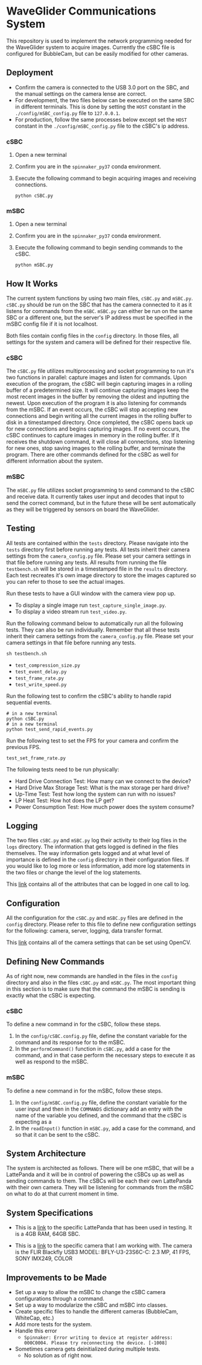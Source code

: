 # WaveGlider Communications System

This repository is used to implement the network programming needed for the 
WaveGlider system to acquire images. Currently the cSBC file is configured for 
BubbleCam, but can be easily modified for other cameras.



## Deployment

* Confirm the camera is connected to the USB 3.0 port on the SBC, and the manual
settings on the camera lense are correct.
* For development, the two files below can be executed on the same SBC in
different terminals. This is done by setting the `HOST` constant in the 
`./config/mSBC_config.py` file to `127.0.0.1`. 
* For production, follow the same
processes below except set the `HOST` constant in the 
`./config/mSBC_config.py` file to the cSBC's ip address.



### cSBC
1. Open a new terminal

2. Confirm you are in the `spinnaker_py37` conda environment.

3. Execute the following command to begin acquiring images and receiving 
connections.
    ```
    python cSBC.py
    ```



### mSBC
1. Open a new terminal

2. Confirm you are in the `spinnaker_py37` conda environment.

3. Execute the following command to begin sending commands to the cSBC.
    ```
    python mSBC.py
    ```



## How It Works
The current system functions by using two main files, `cSBC.py` and `mSBC.py`.
`cSBC.py` should be run on the SBC that has the camera connected to it as it
listens for commands from the `mSBC`. `mSBC.py` can either be run on the same
SBC or a different one, but the server's IP address must be specified in the 
mSBC config file if it is not localhost.

Both files contain config files in the `config` directory. In those files, all
settings for the system and camera will be defined for their respective file.

### cSBC
The `cSBC.py` file utilizes multiprocessing and socket programming
to run it's two functions in parallel: capture images and listen for commands. 
Upon execution of the program, the cSBC will begin capturing images in a rolling
buffer of a predetermined size. It will continue capturing images keep the most 
recent images in the buffer by removing the oldest and inputting the newest. 
Upon execution of the program it is also listening for commands from the mSBC. 
If an event occurs, the cSBC will stop accepting new connections and begin 
writing all the current images in the rolling buffer to disk in a timestamped 
directory. Once completed, the cSBC opens back up for new connections and 
begins capturing images. If no event occurs, the cSBC continues to capture 
images in memory in the rolling buffer. If it receives the shutdown command, it
will close all connections, stop listening for new ones, stop saving images to 
the rolling buffer, and terminate the program. There are other commands defined
for the cSBC as well for different information about the system.

### mSBC
The `mSBC.py` file utilizes socket programming to send command to the cSBC and
receive data. It currently takes user input and decodes that input to send the
correct command, but in the future these will be sent automatically as they
will be triggered by sensors on board the WaveGlider.



## Testing
All tests are contained within the `tests` directory. Please navigate into the
`tests` directory first before running any tests. All tests inherit their camera
settings from the `camera_config.py` file. Please set your camera settings in
that file before running any tests. All results from running the file 
`testbench.sh` will be stored in a timestamped file in the `results` directory.
Each test recreates it's own image directory to store the images captured so you
can refer to those to see the actual images.

Run these tests to have a GUI window with the camera view pop up.
- To display a single image run `test_capture_single_image.py`.
- To display a video stream run `test_video.py`.

Run the following command below to automatically run all the following tests. They can
also be run individually. Remember that all these tests inherit their camera
settings from the `camera_config.py` file. Please set your camera settings in
that file before running any tests.
```
sh testbench.sh
```
* `test_compression_size.py`
* `test_event_delay.py`
* `test_frame_rate.py`
* `test_write_speed.py`

Run the following test to confirm the cSBC's ability to handle rapid sequential
events.
```
# in a new terminal 
python cSBC.py
# in a new terminal 
python test_send_rapid_events.py
```
Run the following test to set the FPS for your camera and confirm the previous 
FPS.
```
test_set_frame_rate.py
```

The following tests need to be run physically:
* Hard Drive Connection Test: How many can we connect to the device?
* Hard Drive Max Storage Test: What is the max storage per hard drive?
* Up-Time Test: Test how long the system can run with no issues?
* LP Heat Test: How hot does the LP get?
* Power Consumption Test: How much power does the system consume?



## Logging
The two files `cSBC.py` and `mSBC.py` log their activity to their log files
in the `logs` directory. The information that gets logged is defined in the
files themselves. The way information gets logged and at what level of 
importance is defined in the `config` directory in their configuration files. If
you would like to log more or less information, add more log statements in
the two files or change the level of the log statements.

This [link](https://docs.python.org/3/library/logging.html#logrecord-attributes) 
contains all of the attributes that can be logged in one call to log.



## Configuration
All the configuration for the `cSBC.py` and `mSBC.py` files are defined in the
`config` directory. Please refer to this file to define new configuration
settings for the following: camera, server, logging, data transfer format.

This [link](https://docs.opencv.org/2.4/modules/highgui/doc/reading_and_writing_images_and_video.html#videocapture-set) 
contains all of the camera settings that can be set using OpenCV.



## Defining New Commands
As of right now, new commands are handled in the files in the `config` directory
and also in the files `cSBC.py` and `mSBC.py`. The most important thing in this
section is to make sure that the command the mSBC is sending is exactly what
the cSBC is expecting.

### cSBC
To define a new command in for the cSBC, follow these steps.
1. In the `config/cSBC.config.py` file, define the constant variable for the
command and its response for to the mSBC.
2. In the `performCommand()` function in `cSBC.py`, add a case for the command,
and in that case perform the necessary steps to execute it as well as respond
to the mSBC.

### mSBC
To define a new command in for the mSBC, follow these steps.
1. In the `config/mSBC.config.py` file, define the constant variable for the
user input and then in the `COMMANDS` dictionary add an entry with the name 
of the variable you defined, and the command that the cSBC is expecting as a 
2. In the `readInput()` function in `mSBC.py`, add a case for the command,
and so that it can be sent to the cSBC.




## System Architecture
The system is architected as follows. There will be one mSBC, that will be
a LattePanda and it will be in control of powering the cSBCs up as well as
sending commands to them. The cSBCs will be each their own LattePanda with
their own camera. They will be listening for commands from the mSBC on what
to do at that current moment in time.



## System Specifications
* This is a [link](https://www.dfrobot.com/product-1404.html) to the specific
LattePanda that has been used in testing. It is a 4GB RAM, 64GB SBC.

* This is a [link](https://www.flir.com/products/blackfly-usb3?model=BFLY-U3-23S6C-C) 
to the specific camera that I am working with. The camera is the FLIR Blackfly 
USB3 MODEL: BFLY-U3-23S6C-C: 2.3 MP, 41 FPS, SONY IMX249, COLOR





## Improvements to be Made
* Set up a way to allow the mSBC to change the cSBC camera configurations through
a command.
* Set up a way to modularize the cSBC and mSBC into classes.
* Create specific files to handle the different cameras (BubbleCam, WhiteCap, 
etc.)
* Add more tests for the system.
* Handle this error
    * `Spinnaker: Error writing to device at register address: 000C0004. Please try
    reconnecting the device. [-1008]`
* Sometimes camera gets deinitialized during multiple tests.
    * No solution as of right now.